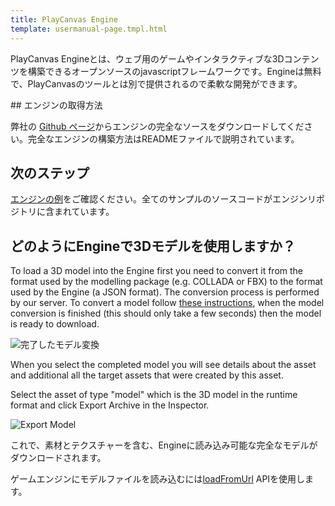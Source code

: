 ```yaml
---
title: PlayCanvas Engine
template: usermanual-page.tmpl.html
---
```


PlayCanvas Engineとは、ウェブ用のゲームやインタラクティブな3Dコンテンツを構築できるオープンソースのjavascriptフレームワークです。Engineは無料で、PlayCanvasのツールとは別で提供されるので柔軟な開発ができます。

## エンジンの取得方法

弊社の [Github ページ][1]からエンジンの完全なソースをダウンロードしてください。完全なエンジンの構築方法はREADMEファイルで説明されています。

## 次のステップ

[エンジンの例][2]をご確認ください。全てのサンプルのソースコードがエンジンリポジトリに含まれています。

## どのようにEngineで3Dモデルを使用しますか？

To load a 3D model into the Engine first you need to convert it from the format used by the modelling package (e.g. COLLADA or FBX) to the format used by the Engine (a JSON format). The conversion process is performed by our server. To convert a model follow [these instructions][3], when the model conversion is finished (this should only take a few seconds) then the model is ready to download.

![完了したモデル変換][6]

When you select the completed model you will see details about the asset and additional all the target assets that were created by this asset.

Select the asset of type "model" which is the 3D model in the runtime format and click Export Archive in the Inspector.

![Export Model][7]

これで、素材とテクスチャーを含む、Engineに読み込み可能な完全なモデルがダウンロードされます。

ゲームエンジンにモデルファイルを読み込むには[loadFromUrl][5] APIを使用します。

[1]: https://github.com/playcanvas/engine
[2]: http://playcanvas.github.io
[3]: /user-manual/assets/importing/
[4]: /user-manual/glossary/#target_asset
[5]: /engine/api/stable/symbols/pc.AssetRegistry.html#loadFromUrl
[6]: /images/user-manual/editor/assets-completed.png
[7]: /images/user-manual/editor/export-archive.jpg

